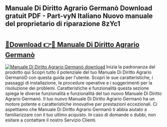 ## Manuale Di Diritto Agrario Germanò Download gratuit PDF - Part-vyN Italiano Nuovo manuale del proprietario di riparazione 8zYc1

# <h2><a href="http://dfbtxp.blite.top/?on=Manuale+Di+Diritto+Agrario+German%c3%b2">🔗Download 👉🔴 Manuale Di Diritto Agrario Germanò</a></h2>

[![Manuale Di Diritto Agrario Germanò download](https://i.imgur.com/lujVjoI.png)](http://dfbtxp.blite.top/?on=Manuale+Di+Diritto+Agrario+German%c3%b2)
Inizia la padronanza del prodotto qui Scopri tutto il potenziale del tuo Manuale Di Diritto Agrario GermanòD con questa guida per l'utente. Scopri le sue caratteristiche, i passaggi di installazione, le procedure operative e i suggerimenti per la risoluzione dei problemi. Caratteristiche e funzionalità questa sezione spiega le diverse funzionalità e funzionalità del tuo nuovo Manuale Di Diritto Agrario Germanò. Il tuo nuovo Manuale Di Diritto Agrario Germanò ha un motore potente e caratteristiche innovative per prestazioni eccezionali. Ci aspettiamo che Manuale Di Diritto Agrario Germanò ti abbia aiutato a familiarizzare con il tuo ultimo acquisto. In caso di domande o dubbi, non esitare a contattare il nostro Servizio Clienti.
